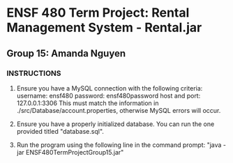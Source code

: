 # ENSF 480 Term Project: Rental Management System - Rental.jar

## Group 15: Amanda Nguyen

### INSTRUCTIONS

1. Ensure you have a MySQL connection with the following criteria:
   username: ensf480
   password: ensf480password
   host and port: 127.0.0.1:3306
   This must match the information in ./src/Database/account.properties, otherwise MySQL errors will occur.

2. Ensure you have a properly initialized database. You can run the one provided titled "database.sql".

3. Run the program using the following line in the command prompt:
   "java -jar ENSF480TermProjectGroup15.jar"
